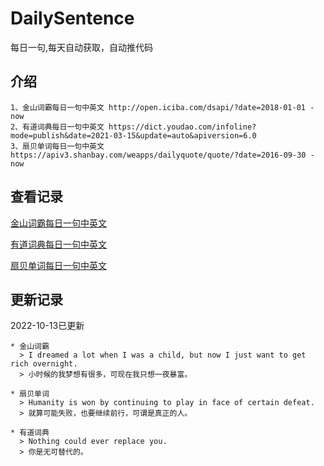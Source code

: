 # DailySentence

每日一句,每天自动获取，自动推代码

## 介绍

```
1、金山词霸每日一句中英文 http://open.iciba.com/dsapi/?date=2018-01-01 - now
2、有道词典每日一句中英文 https://dict.youdao.com/infoline?mode=publish&date=2021-03-15&update=auto&apiversion=6.0
3、扇贝单词每日一句中英文 https://apiv3.shanbay.com/weapps/dailyquote/quote/?date=2016-09-30 - now
```

## 查看记录

[金山词霸每日一句中英文](./data/iciba/)

[有道词典每日一句中英文](./data/youdao/)

[扇贝单词每日一句中英文](./data/shanbay/)

## 更新记录
2022-10-13已更新 
```
* 金山词霸
  > I dreamed a lot when I was a child, but now I just want to get rich overnight.
  > 小时候的我梦想有很多，可现在我只想一夜暴富。

* 扇贝单词
  > Humanity is won by continuing to play in face of certain defeat.
  > 就算可能失败，也要继续前行，可谓是真正的人。

* 有道词典
  > Nothing could ever replace you.
  > 你是无可替代的。

```

